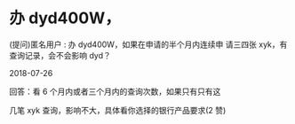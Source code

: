# 办 dyd400W，

(提问)匿名用户 : 办 dyd400W，如果在申请的半个月内连续申 请三四张 xyk，有查询记录，会不会影响 dyd？

2018-07-26

回答：看 6 个月内或者三个月内的查询次数，如果只有只有这

几笔 xyk 查询，影响不大，具体看你选择的银行产品要求(2 赞)